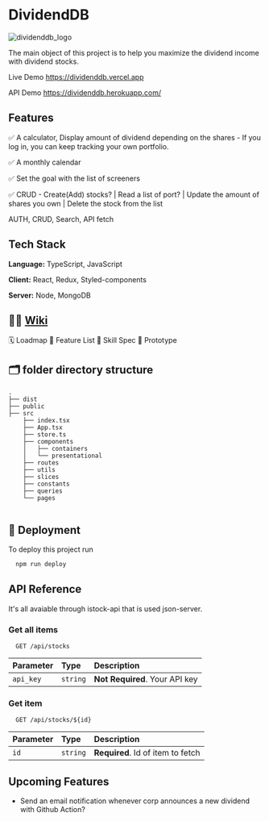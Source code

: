 # DividendDB

![dividenddb_logo](https://user-images.githubusercontent.com/40842018/123397214-2169c280-d5dd-11eb-9589-7ad046426c03.png)

The main object of this project is to help you maximize the dividend income with dividend stocks.

Live Demo <https://dividenddb.vercel.app>

API Demo <https://dividenddb.herokuapp.com/>

## Features

✅ A calculator, Display amount of dividend depending on the shares - If you log in, you can keep tracking your own portfolio.

✅ A monthly calendar

✅ Set the goal with the list of screeners

✅ CRUD - Create(Add) stocks? | Read a list of port? | Update the amount of shares you own | Delete the stock from the list

AUTH, CRUD, Search, API fetch

## Tech Stack

**Language:** TypeScript, JavaScript

**Client:** React, Redux, Styled-components

**Server:** Node, MongoDB



## 💁🏻 [Wiki](https://github.com/iDevBrandon/DividendDB/wiki)

🗓 Loadmap
📑 Feature List
🔨 Skill Spec
📱 Prototype



## 🗂 folder directory structure

```text
.
├── dist
├── public
├── src
    ├── index.tsx
    ├── App.tsx
    ├── store.ts
    ├── components
    │   ├── containers
    │   └── presentational
    ├── routes
    ├── utils
    ├── slices
    ├── constants
    ├── queries
    └── pages


```







## 🚀 Deployment

To deploy this project run

```bash
  npm run deploy
```

## API Reference

It's all avaiable through istock-api that is used json-server.

### Get all items

```http
  GET /api/stocks
```

| Parameter | Type     | Description                |
| :-------- | :------- | :------------------------- |
| `api_key` | `string` | **Not Required**. Your API key |

### Get item

```http
  GET /api/stocks/${id}
```

| Parameter | Type     | Description                       |
| :-------- | :------- | :-------------------------------- |
| `id`      | `string` | **Required**. Id of item to fetch |


## Upcoming Features

- Send an email notification whenever corp announces a new dividend with Github Action?

